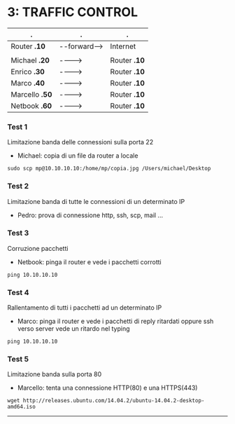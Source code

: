 # 3: TRAFFIC CONTROL


|	.				|	.		|	.				|
| ---- 				| ---- 		| ---- 				|
|	Router **.10**	|--forward-->|	Internet		|
| 	 				| 	 		| 	 				|
|	Michael **.20**	|	---->	|	Router **.10**	|
|	Enrico **.30**	|	---->	|	Router **.10**	|
|	Marco **.40**	|	---->	|	Router **.10**	|
|	Marcello **.50**|	---->	|	Router **.10**	|
|	Netbook **.60**	|	---->	|	Router **.10**	|

### Test 1
Limitazione banda delle connessioni sulla porta 22
 - Michael: copia di un file da router a locale
```
sudo scp mp@10.10.10.10:/home/mp/copia.jpg /Users/michael/Desktop
```

### Test 2
Limitazione banda di tutte le connessioni di un determinato IP
 - Pedro: prova di connessione http, ssh, scp, mail ...

### Test 3
Corruzione pacchetti
 - Netbook: pinga il router e vede i pacchetti corrotti
```
ping 10.10.10.10
```

### Test 4
Rallentamento di tutti i pacchetti ad un determinato IP
 - Marco: pinga il router e vede i pacchetti di reply ritardati oppure ssh verso server vede un ritardo nel typing
```
ping 10.10.10.10
```

### Test 5
Limitazione banda sulla porta 80
 - Marcello: tenta una connessione HTTP(80) e una HTTPS(443)
```
wget http://releases.ubuntu.com/14.04.2/ubuntu-14.04.2-desktop-amd64.iso
```
---